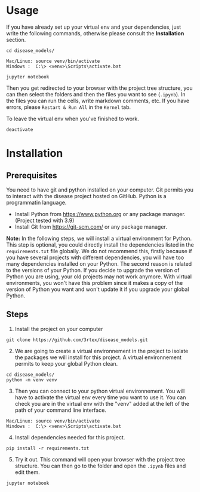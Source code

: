# Usage

If you have already set up your virtual env and your dependencies, just write the following commands, otherwise please consult the **Installation** section.

```
cd disease_models/

Mac/Linux: source venv/bin/activate
Windows :  C:\> <venv>\Scripts\activate.bat

jupyter notebook
```

Then you get redirected to your browser with the project tree structure, you can then select the folders and then the files you want to see (`.ipynb`). In the files you can run the cells, write markdown comments, etc. If you have errors, please `Restart & Run All` in the `Kernel` tab.

To leave the virtual env when you've finished to work.

```
deactivate
```


# Installation

## Prerequisites

You need to have git and python installed on your computer. Git permits you to interact with the disease project hosted on GitHub. Python is a programmatin language.

- Install Python from https://www.python.org or any package manager. (Project tested with 3.9)
- Install Git from https://git-scm.com/ or any package manager.

**Note:** In the following steps, we will install a virtual environment for Python. This step is optional, you could directly install the dependencies listed in the ```requirements.txt``` file globally. We do not recommend this, firstly because if you have several projects with different dependencies, you will have too many dependencies installed on your Python. The second reason is related to the versions of your Python. If you decide to upgrade the version of Python you are using, your old projects may not work anymore. With virtual environments, you won't have this problem since it makes a copy of the version of Python you want and won't update it if you upgrade your global Python.

## Steps

1. Install the project on your computer

```
git clone https://github.com/3rtex/disease_models.git
```

2. We are going to create a virtual environnement in the project to isolate the packages we will install for this project. A virtual environnement permits to keep your global Python clean.

```
cd disease_models/
python -m venv venv
```
3. Then you can connect to your python virtual environnement. You will have to activate the virtual env every time you want to use it. You can check you are in the virtual env with the "venv" added at the left of the path of your command line interface.

```
Mac/Linux: source venv/bin/activate
Windows :  C:\> <venv>\Scripts\activate.bat
```

4. Install dependencies needed for this project.

```
pip install -r requirements.txt
```

5. Try it out. This command will open your browser with the project tree structure. You can then go to the folder and open the `.ipynb` files and edit them.

```
jupyter notebook
```